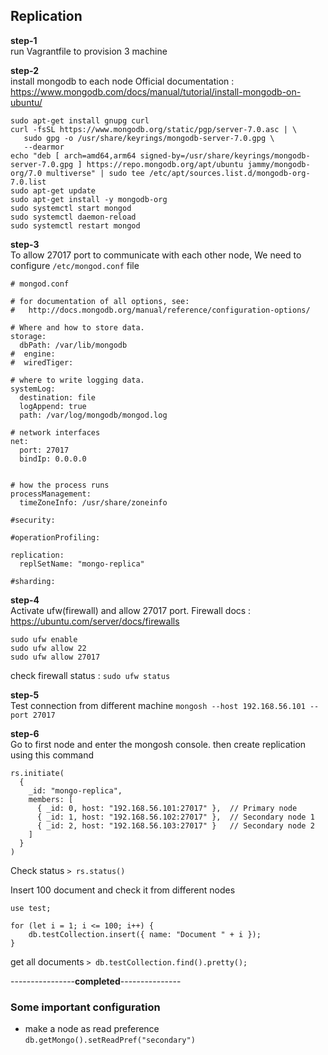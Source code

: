 ## Replication

**step-1**
<br>run Vagrantfile to provision 3 machine

**step-2**
<br>install mongodb to each node
Official documentation : https://www.mongodb.com/docs/manual/tutorial/install-mongodb-on-ubuntu/

```shell
sudo apt-get install gnupg curl
curl -fsSL https://www.mongodb.org/static/pgp/server-7.0.asc | \
   sudo gpg -o /usr/share/keyrings/mongodb-server-7.0.gpg \
   --dearmor
echo "deb [ arch=amd64,arm64 signed-by=/usr/share/keyrings/mongodb-server-7.0.gpg ] https://repo.mongodb.org/apt/ubuntu jammy/mongodb-org/7.0 multiverse" | sudo tee /etc/apt/sources.list.d/mongodb-org-7.0.list
sudo apt-get update
sudo apt-get install -y mongodb-org
sudo systemctl start mongod
sudo systemctl daemon-reload
sudo systemctl restart mongod   
```

**step-3**
<br> To allow 27017 port to communicate with each other node, We need to configure `/etc/mongod.conf` file
```shell
# mongod.conf

# for documentation of all options, see:
#   http://docs.mongodb.org/manual/reference/configuration-options/

# Where and how to store data.
storage:
  dbPath: /var/lib/mongodb
#  engine:
#  wiredTiger:

# where to write logging data.
systemLog:
  destination: file
  logAppend: true
  path: /var/log/mongodb/mongod.log

# network interfaces
net:
  port: 27017
  bindIp: 0.0.0.0


# how the process runs
processManagement:
  timeZoneInfo: /usr/share/zoneinfo

#security:

#operationProfiling:

replication:
  replSetName: "mongo-replica"

#sharding:
```

**step-4**
<br> Activate ufw(firewall) and allow 27017 port. Firewall docs : https://ubuntu.com/server/docs/firewalls

```shell
sudo ufw enable
sudo ufw allow 22
sudo ufw allow 27017
```

check firewall status : `sudo ufw status`

**step-5**
<br> Test connection from different machine `mongosh --host 192.168.56.101 --port 27017`


**step-6**
<br> Go to first node and enter the mongosh console. then create replication using this command
```shell
rs.initiate(
  {
    _id: "mongo-replica",
    members: [
      { _id: 0, host: "192.168.56.101:27017" },  // Primary node
      { _id: 1, host: "192.168.56.102:27017" },  // Secondary node 1
      { _id: 2, host: "192.168.56.103:27017" }   // Secondary node 2
    ]
  }
)
```
Check status `> rs.status()`

Insert 100 document and check it from different nodes 
```shell
use test;

for (let i = 1; i <= 100; i++) {
    db.testCollection.insert({ name: "Document " + i });
}
```

get all documents `> db.testCollection.find().pretty();`

----------------**completed**---------------

### Some important configuration
* make a node as read preference `db.getMongo().setReadPref("secondary")`


